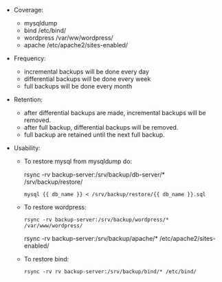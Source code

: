 - Coverage:
  + mysqldump
  + bind /etc/bind/
  + wordpress /var/ww/wordpress/
  + apache /etc/apache2/sites-enabled/

- Frequency:
  + incremental backups will be done every day
  + differential backups will be done every week
  + full backups will be done every month

- Retention:
  + after differential backups are made, incremental backups will be removed.
  + after full backup, differential backups will be removed.
  + full backup are retained until the next full backup.

- Usability:
  + To restore mysql from mysqldump do:

	rsync -rv backup-server:/srv/backup/db-server/* /srv/backup/restore/

    	mysql {{ db_name }} < /srv/backup/restore/{{ db_name }}.sql

  + To restore wordpress:
    
    	rsync -rv backup-server:/srv/backup/wordpress/* /var/www/wordpress/
    
   	rsync -rv backup-server:/srv/backup/apache/* /etc/apache2/sites-enabled/

  + To restore bind:

    	rsync -rv rv backup-server:/srv/backup/bind/* /etc/bind/

